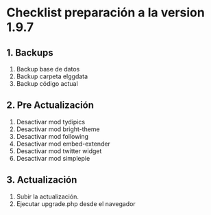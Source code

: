 # Checklist preparación a la version 1.9.7

## 1. Backups
  1. Backup base de datos
  2. Backup carpeta elggdata
  3. Backup código actual

## 2. Pre Actualización
  1. Desactivar mod tydipics
  2. Desactivar mod bright-theme
  3. Desactivar mod following
  4. Desactivar mod embed-extender
  5. Desactivar mod twitter widget
  6. Desactivar mod simplepie

## 3. Actualización
  1. Subir la actualización.
  2. Ejecutar upgrade.php desde el navegador
